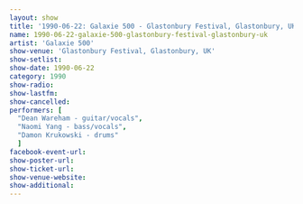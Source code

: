 ```yaml
---
layout: show
title: '1990-06-22: Galaxie 500 - Glastonbury Festival, Glastonbury, UK'
name: 1990-06-22-galaxie-500-glastonbury-festival-glastonbury-uk
artist: 'Galaxie 500'
show-venue: 'Glastonbury Festival, Glastonbury, UK'
show-setlist: 
show-date: 1990-06-22
category: 1990
show-radio: 
show-lastfm: 
show-cancelled: 
performers: [
  "Dean Wareham - guitar/vocals",
  "Naomi Yang - bass/vocals",
  "Damon Krukowski - drums"
  ]
facebook-event-url: 
show-poster-url: 
show-ticket-url: 
show-venue-website: 
show-additional: 
---
```


